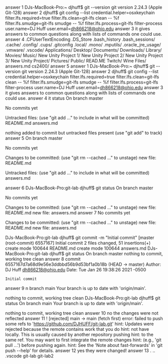 answer 1
DJs-MacBook-Pro:~ djhuff$ git --version
git version 2.24.3 (Apple Git-128)
answer 2
 djhuff$ git config --list
credential.helper=osxkeychain
filter.lfs.required=true
filter.lfs.clean=git-lfs clean -- %f
filter.lfs.smudge=git-lfs smudge -- %f
filter.lfs.process=git-lfs filter-process
user.name=DJ Huff
user.email=dh866218@ohio.edu
answer 3
it gives answers to common questions along with lists of commands one could use. 
answer 4
 .CFUserTextEncoding
        .DS_Store
        .bash_history
        .bash_sessions/
        .cache/
        .config/
        .cups/
        .gitconfig
        .local/
        .mono/
        .mputils/
        .oracle_jre_usage/
        .vmware/
        .vscode/
        Applications/
        Desktop/
        Documents/
        Downloads/
        Library/
        Movies/
        Music/
        New Unity Project 1/
        New Unity Project 2/
        New Unity Project 3/
        New Unity Project/
        Pictures/
        Public/
        READ.ME
        Twitch/
        Wine Files/
        answers.md
        cs2400/
        answer 5
        answer 1
DJs-MacBook-Pro:~ djhuff$ git --version
git version 2.24.3 (Apple Git-128)
answer 2
 djhuff$ git config --list
credential.helper=osxkeychain
filter.lfs.required=true
filter.lfs.clean=git-lfs clean -- %f
filter.lfs.smudge=git-lfs smudge -- %f
filter.lfs.process=git-lfs filter-process
user.name=DJ Huff
user.email=dh866218@ohio.edu
answer 3
it gives answers to common questions along with lists of commands one could use. 
answer 4
 it status
On branch master

No commits yet

Untracked files:
  (use "git add <file>..." to include in what will be committed)
        README.md
        answers.md

nothing added to commit but untracked files present (use "git add" to track)
 answer 5
On branch master

No commits yet

Changes to be committed:
  (use "git rm --cached <file>..." to unstage)
        new file:   README.md

Untracked files: 
  (use "git add <file>..." to include in what will be committed)
        answers.md

answer 6
DJs-MacBook-Pro:git-lab djhuff$ git status
On branch master

No commits yet

Changes to be committed:
  (use "git rm --cached <file>..." to unstage)
        new file:   README.md
        new file:   answers.md
answer 7
No commits yet

Changes to be committed:
  (use "git rm --cached <file>..." to unstage)
        new file:   README.md
        new file:   answers.md

DJs-MacBook-Pro:git-lab djhuff$ git commit -m "Initial commit"
[master (root-commit) 6557167] Initial commit
 2 files changed, 51 insertions(+)
 create mode 100644 README.md
 create mode 100644 answers.md
DJs-MacBook-Pro:git-lab djhuff$ git status
On branch master
nothing to commit, working tree clean
answer 8
commit 6557167d7a68d9e56e3ddbbd56b9d53bf1a0b18b (HEAD -> master)
Author: DJ Huff <dh866218@ohio.edu>
Date:   Tue Jan 26 19:38:26 2021 -0500

    Initial commit
answer 9
n branch main
Your branch is up to date with 'origin/main'.

nothing to commit, working tree clean
DJs-MacBook-Pro:git-lab djhuff$ git status
On branch main
Your branch is up to date with 'origin/main'.

nothing to commit, working tree clean
answer 10
no the changes were not reflected
answer 11
! [rejected]        main -> main (fetch first)
error: failed to push some refs to 'https://github.com/DJHUFF/git-lab.git'
hint: Updates were rejected because the remote contains work that you do
hint: not have locally. This is usually caused by another repository pushing
hint: to the same ref. You may want to first integrate the remote changes
hint: (e.g., 'git pull ...') before pushing again.
hint: See the 'Note about fast-forwards' in 'git push --help' for details.
answer 12
yes they were changed!
answer 13
.               ..              .vscode         git-lab         git-lab2
